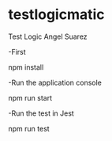 # testlogicmatic
Test Logic Angel Suarez

-First 

npm install

-Run the application console

npm run start

-Run the test in Jest

npm run test
